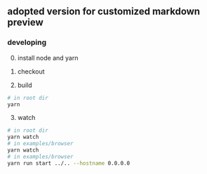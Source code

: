 ## adopted version for customized markdown preview

### developing

0. install node and yarn

1. checkout
1. build

```bash
# in root dir
yarn
```

3. watch

```bash
# in root dir
yarn watch
# in examples/browser
yarn watch
# in examples/browser
yarn run start ../.. --hostname 0.0.0.0
```
